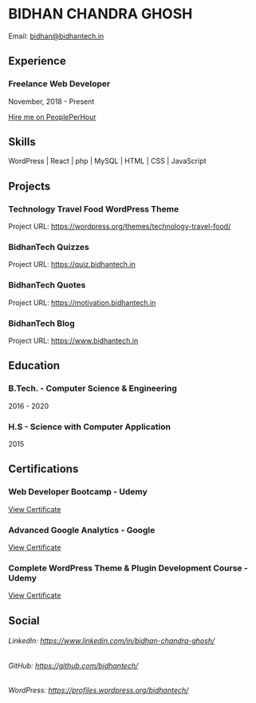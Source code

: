 # BIDHAN CHANDRA GHOSH
Email: bidhan@bidhantech.in


## Experience
### Freelance Web Developer
November, 2018 - Present

[Hire me on PeoplePerHour](https://pph.me/bidhantech)

## Skills
WordPress | React | php | MySQL | HTML | CSS | JavaScript

## Projects
### Technology Travel Food WordPress Theme
Project URL: https://wordpress.org/themes/technology-travel-food/

### BidhanTech Quizzes
Project URL: https://quiz.bidhantech.in

### BidhanTech Quotes
Project URL: https://motivation.bidhantech.in

### BidhanTech Blog
Project URL: https://www.bidhantech.in

## Education
### B.Tech. - Computer Science & Engineering
2016 - 2020

### H.S - Science with Computer Application
2015

## Certifications
### Web Developer Bootcamp - Udemy
[View Certificate](https://www.udemy.com/certificate/UC-6AKFD9MQ/)

### Advanced Google Analytics - Google
[View Certificate](https://analytics.google.com/analytics/academy/certificate/BFLOPoo4TRCqR5RGbi1WDQ)

### Complete WordPress Theme & Plugin Development Course - Udemy
[View Certificate](https://www.udemy.com/certificate/UC-8830072e-7430-4c7d-b518-b977359fedc3/)

## Social
###### LinkedIn: https://www.linkedin.com/in/bidhan-chandra-ghosh/
###### GitHub: https://github.com/bidhantech/
###### WordPress: https://profiles.wordpress.org/bidhantech/
